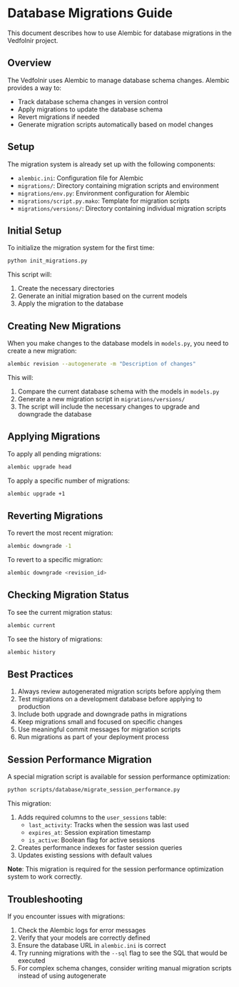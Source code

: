# Database Migrations Guide

This document describes how to use Alembic for database migrations in the Vedfolnir project.

## Overview

The Vedfolnir uses Alembic to manage database schema changes. Alembic provides a way to:
- Track database schema changes in version control
- Apply migrations to update the database schema
- Revert migrations if needed
- Generate migration scripts automatically based on model changes

## Setup

The migration system is already set up with the following components:
- `alembic.ini`: Configuration file for Alembic
- `migrations/`: Directory containing migration scripts and environment
- `migrations/env.py`: Environment configuration for Alembic
- `migrations/script.py.mako`: Template for migration scripts
- `migrations/versions/`: Directory containing individual migration scripts

## Initial Setup

To initialize the migration system for the first time:

```bash
python init_migrations.py
```

This script will:
1. Create the necessary directories
2. Generate an initial migration based on the current models
3. Apply the migration to the database

## Creating New Migrations

When you make changes to the database models in `models.py`, you need to create a new migration:

```bash
alembic revision --autogenerate -m "Description of changes"
```

This will:
1. Compare the current database schema with the models in `models.py`
2. Generate a new migration script in `migrations/versions/`
3. The script will include the necessary changes to upgrade and downgrade the database

## Applying Migrations

To apply all pending migrations:

```bash
alembic upgrade head
```

To apply a specific number of migrations:

```bash
alembic upgrade +1
```

## Reverting Migrations

To revert the most recent migration:

```bash
alembic downgrade -1
```

To revert to a specific migration:

```bash
alembic downgrade <revision_id>
```

## Checking Migration Status

To see the current migration status:

```bash
alembic current
```

To see the history of migrations:

```bash
alembic history
```

## Best Practices

1. Always review autogenerated migration scripts before applying them
2. Test migrations on a development database before applying to production
3. Include both upgrade and downgrade paths in migrations
4. Keep migrations small and focused on specific changes
5. Use meaningful commit messages for migration scripts
6. Run migrations as part of your deployment process

## Session Performance Migration

A special migration script is available for session performance optimization:

```bash
python scripts/database/migrate_session_performance.py
```

This migration:
1. Adds required columns to the `user_sessions` table:
   - `last_activity`: Tracks when the session was last used
   - `expires_at`: Session expiration timestamp
   - `is_active`: Boolean flag for active sessions
2. Creates performance indexes for faster session queries
3. Updates existing sessions with default values

**Note**: This migration is required for the session performance optimization system to work correctly.

## Troubleshooting

If you encounter issues with migrations:

1. Check the Alembic logs for error messages
2. Verify that your models are correctly defined
3. Ensure the database URL in `alembic.ini` is correct
4. Try running migrations with the `--sql` flag to see the SQL that would be executed
5. For complex schema changes, consider writing manual migration scripts instead of using autogenerate